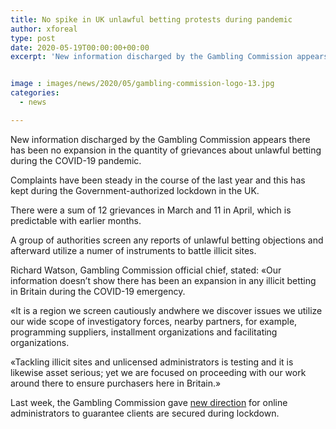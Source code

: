 ```yaml
---
title: No spike in UK unlawful betting protests during pandemic
author: xforeal 
type: post
date: 2020-05-19T00:00:00+00:00
excerpt: 'New information discharged by the Gambling Commission appears there has been no expansion in the quantity of grievances about illicit betting during the COVID-19 pandemic '


image : images/news/2020/05/gambling-commission-logo-13.jpg
categories:
  - news

---
```

New information discharged by the Gambling Commission appears there has been no expansion in the quantity of grievances about unlawful betting during the COVID-19 pandemic. 

Complaints have been steady in the course of the last year and this has kept during the Government-authorized lockdown in the UK. 

There were a sum of 12 grievances in March and 11 in April, which is predictable with earlier months. 

A group of authorities screen any reports of unlawful betting objections and afterward utilize a numer of instruments to battle illicit sites. 

Richard Watson, Gambling Commission official chief, stated: &#171;Our information doesn&#8217;t show there has been an expansion in any illicit betting in Britain during the COVID-19 emergency. 

&#171;It is a region we screen cautiously andwhere we discover issues we utilize our wide scope of investigatory forces, nearby partners, for example, programming suppliers, installment organizations and facilitating organizations. 

&#171;Tackling illicit sites and unlicensed administrators is testing and it is likewise asset serious; yet we are focused on proceeding with our work around there to ensure purchasers here in Britain.&#187; 

Last week, the Gambling Commission gave [new direction][1] for online administrators to guarantee clients are secured during lockdown.

 [1]: #
